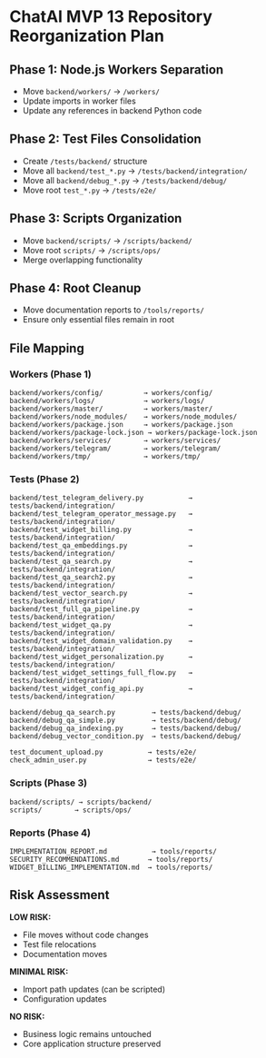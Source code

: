 # ChatAI MVP 13 Repository Reorganization Plan

## Phase 1: Node.js Workers Separation
- Move `backend/workers/` → `/workers/`
- Update imports in worker files
- Update any references in backend Python code

## Phase 2: Test Files Consolidation
- Create `/tests/backend/` structure
- Move all `backend/test_*.py` → `/tests/backend/integration/`
- Move all `backend/debug_*.py` → `/tests/backend/debug/`
- Move root `test_*.py` → `/tests/e2e/`

## Phase 3: Scripts Organization
- Move `backend/scripts/` → `/scripts/backend/`
- Move root `scripts/` → `/scripts/ops/`
- Merge overlapping functionality

## Phase 4: Root Cleanup
- Move documentation reports to `/tools/reports/`
- Ensure only essential files remain in root

## File Mapping

### Workers (Phase 1)
```
backend/workers/config/          → workers/config/
backend/workers/logs/            → workers/logs/
backend/workers/master/          → workers/master/
backend/workers/node_modules/    → workers/node_modules/
backend/workers/package.json     → workers/package.json
backend/workers/package-lock.json → workers/package-lock.json
backend/workers/services/        → workers/services/
backend/workers/telegram/        → workers/telegram/
backend/workers/tmp/             → workers/tmp/
```

### Tests (Phase 2)
```
backend/test_telegram_delivery.py           → tests/backend/integration/
backend/test_telegram_operator_message.py   → tests/backend/integration/
backend/test_widget_billing.py              → tests/backend/integration/
backend/test_qa_embeddings.py               → tests/backend/integration/
backend/test_qa_search.py                   → tests/backend/integration/
backend/test_qa_search2.py                  → tests/backend/integration/
backend/test_vector_search.py               → tests/backend/integration/
backend/test_full_qa_pipeline.py            → tests/backend/integration/
backend/test_widget_qa.py                   → tests/backend/integration/
backend/test_widget_domain_validation.py    → tests/backend/integration/
backend/test_widget_personalization.py      → tests/backend/integration/
backend/test_widget_settings_full_flow.py   → tests/backend/integration/
backend/test_widget_config_api.py           → tests/backend/integration/

backend/debug_qa_search.py         → tests/backend/debug/
backend/debug_qa_simple.py         → tests/backend/debug/
backend/debug_qa_indexing.py       → tests/backend/debug/
backend/debug_vector_condition.py  → tests/backend/debug/

test_document_upload.py           → tests/e2e/
check_admin_user.py               → tests/e2e/
```

### Scripts (Phase 3)
```
backend/scripts/ → scripts/backend/
scripts/        → scripts/ops/
```

### Reports (Phase 4)
```
IMPLEMENTATION_REPORT.md           → tools/reports/
SECURITY_RECOMMENDATIONS.md       → tools/reports/
WIDGET_BILLING_IMPLEMENTATION.md  → tools/reports/
```

## Risk Assessment

**LOW RISK:**
- File moves without code changes
- Test file relocations
- Documentation moves

**MINIMAL RISK:**
- Import path updates (can be scripted)
- Configuration updates

**NO RISK:**
- Business logic remains untouched
- Core application structure preserved